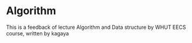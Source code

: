 # Algorithm 
This is a feedback of lecture Algorithm and Data structure by WHUT EECS course, written by kagaya
